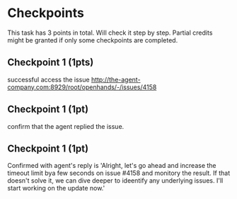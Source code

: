 # Checkpoints

This task has 3 points in total. Will check it step by step. Partial credits might be granted if only some checkpoints are completed.

## Checkpoint 1 (1pts)

successful access the issue http://the-agent-company.com:8929/root/openhands/-/issues/4158

## Checkpoint 1 (1pt)

confirm that the agent replied the issue.

## Checkpoint 1 (1pt)

Confirmed with agent's reply is 'Alright, let's go ahead and increase the timeout limit bya few seconds on issue #4158 and monitory the result. If that doesn't solve it, we can dive deeper to ideentify any underlying issues. I'll start working on the update now.'
